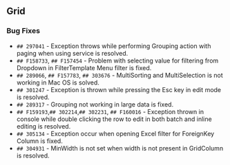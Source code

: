 ##  Grid

###    Bug Fixes

- `## 297041` - Exception throws while performing Grouping action with paging when using service is resolved.
- `## F158733`, `## F157454` - Problem with selecting value for filtering from Dropdown in FilterTemplate Menu filter is fixed.
- `## 289066`, `## F157783`, `## 303676` - MultiSorting and MultiSelection is not working in Mac OS is solved.
- `## 301247` - Exception is thrown while pressing the Esc key in edit mode is resolved.
- `## 289317` - Grouping not working in large data is fixed.
- `## F159193`,`## 302214`,`## 302231`, `## F160016` - Exception thrown in console while double clicking the row to edit in both batch and inline editing is resolved.
- `## 305134` - Exception occur when opening Excel filter for ForeignKey Column is fixed.
- `## 304931` - MinWidth is not set when width is not present in GridColumn is resolved.
